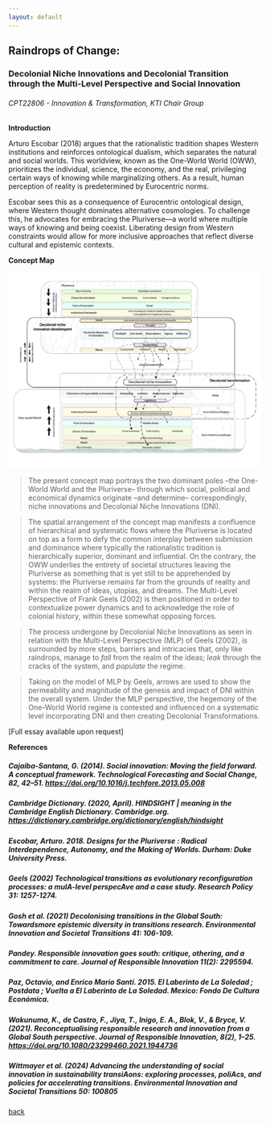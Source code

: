 ```yaml
---
layout: default 
---
```

## Raindrops of Change: 
### Decolonial Niche Innovations and Decolonial Transition through the Multi-Level Perspective and Social Innovation
###### _CPT22806 - Innovation & Transformation, KTI Chair Group_ 

**Introduction**

Arturo Escobar (2018) argues that the rationalistic tradition shapes Western institutions and reinforces ontological dualism, which separates the natural and social worlds. This worldview, known as the One-World World (OWW), prioritizes the individual, science, the economy, and the real, privileging certain ways of knowing while marginalizing others. As a result, human perception of reality is predetermined by Eurocentric norms.

Escobar sees this as a consequence of Eurocentric ontological design, where Western thought dominates alternative cosmologies. To challenge this, he advocates for embracing the Pluriverse—a world where multiple ways of knowing and being coexist. Liberating design from Western constraints would allow for more inclusive approaches that reflect diverse cultural and epistemic contexts.


**Concept Map**

![image](assets/img/DecolonialNicheInnovations.jpg)

> The present concept map portrays the two dominant poles –the One-World World and the Pluriverse– through which social, political and economical dynamics originate –and determine– correspondingly, niche innovations and Decolonial Niche Innovations (DNI).

> The spatial arrangement of the concept map manifests a confluence of hierarchical and systematic flows where the Pluriverse is located on top as a form to defy the common interplay between submission and dominance where typically the rationalistic tradition is hierarchically superior, dominant and influential. On the contrary, the OWW underlies the entirety of societal structures leaving the Pluriverse as something that is yet still to be apprehended by systems: the Pluriverse remains far from the grounds of reality and within the realm of ideas, utopias, and dreams. The Multi-Level Perspective of Frank Geels (2002) is then positioned in order to contextualize power dynamics and to acknowledge the role of colonial history, within these somewhat opposing forces.

> The process undergone by Decolonial Niche Innovations as seen in relation with the Multi-Level Perspective (MLP) of Geels (2002), is surrounded by more steps, barriers and intricacies that, only like raindrops, manage to _fall_ from the realm of the ideas; _leak_ through the cracks of the system, and _populate_ the regime. 

> Taking on the model of MLP by Geels, arrows are used to show the permeability and magnitude of the genesis and impact of DNI within the overall system. Under the MLP perspective, the hegemony of the One-World World regime is contested and influenced on a systematic level incorporating DNI and then creating Decolonial Transformations.

[Full essay available upon request]


**References**

##### Cajaiba-Santana, G. (2014). Social innovation: Moving the field forward. A conceptual framework. Technological Forecasting and Social Change, 82, 42–51. https://doi.org/10.1016/j.techfore.2013.05.008
##### Cambridge Dictionary. (2020, April). HINDSIGHT | meaning in the Cambridge English Dictionary. Cambridge.org. https://dictionary.cambridge.org/dictionary/english/hindsight
##### Escobar, Arturo. 2018. Designs for the Pluriverse : Radical Interdependence, Autonomy, and the Making of Worlds. Durham: Duke University Press.
##### Geels (2002) Technological transitions as evolutionary reconfiguration processes: a mulA-level perspecAve and a case study. Research Policy 31: 1257-1274.
##### Gosh et al. (2021) Decolonising transitions in the Global South: Towardsmore epistemic diversity in transitions research. Environmental Innovation and Societal Transitions 41: 106-109.
##### Pandey. Responsible innovation goes south: critique, othering, and a commitment to care. Journal of Responsible Innovation 11(2): 2295594.
##### Paz, Octavio, and Enrico Mario Santí. 2015. El Laberinto de La Soledad ; Postdata ; Vuelta a El Laberinto de La Soledad. Mexico: Fondo De Cultura Económica.
##### Wakunuma, K., de Castro, F., Jiya, T., Inigo, E. A., Blok, V., & Bryce, V. (2021). Reconceptualising responsible research and innovation from a Global South perspective. Journal of Responsible Innovation, 8(2), 1–25. https://doi.org/10.1080/23299460.2021.1944736
##### Wittmayer et al. (2024) Advancing the understanding of social innovation in sustainability transiAons: exploring processes, poliAcs, and policies for accelerating transitions. Environmental Innovation and Societal Transitions 50: 100805

[back](./)
